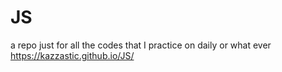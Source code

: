 # JS
a repo just for all the codes that I practice on daily or what ever
https://kazzastic.github.io/JS/
